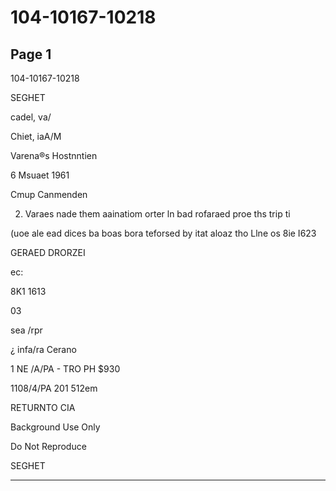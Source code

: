 # 104-10167-10218

## Page 1

104-10167-10218

SEGHET

cadel, va/

Chiet, iaA/M

Varena®s Hostnntien

6 Msuaet 1961

Cmup Canmenden

2. Varaes nade them aainatiom orter ln bad rofaraed proe ths trip ti

(uoe ale ead dices ba boas bora teforsed by itat aloaz tho Llne os 8ie I623

GERAED DRORZEI

ec:

8K1 1613

03

sea /rpr

¿ infa/ra Cerano

1 NE /A/PA - TRO PH $930

1108/4/PA 201 512em

RETURNTO CIA

Background Use Only

Do Not Reproduce

SEGHET

---

